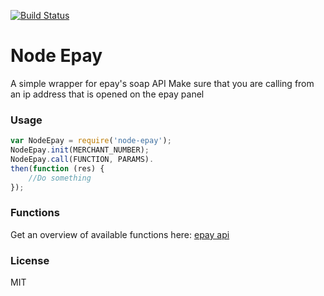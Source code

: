 [![Build Status](https://travis-ci.org/Hivebeat/node-epay.svg?branch=master)](https://travis-ci.org/Hivebeat/node-epay)

# Node Epay
A simple wrapper for epay's soap API
Make sure that you are calling from an ip address that is opened on the epay panel

### Usage
```javascript
var NodeEpay = require('node-epay');
NodeEpay.init(MERCHANT_NUMBER);
NodeEpay.call(FUNCTION, PARAMS).
then(function (res) {
    //Do something
});
```

### Functions
Get an overview of available functions here: [epay api](http://tech.epay.dk/en/payment-web-service)

### License
MIT
